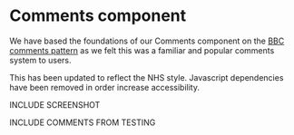 # Comments component

We have based the foundations of our Comments component on the [BBC comments pattern](https://www.bbc.co.uk/gel/guidelines/comments) as we felt this was a familiar and popular comments system to users.

This has been updated to reflect the NHS style. Javascript dependencies have been removed in order increase accessibility.

INCLUDE SCREENSHOT

INCLUDE COMMENTS FROM TESTING
